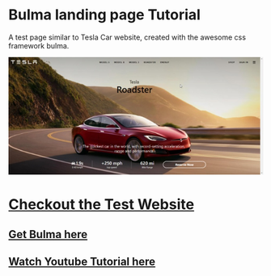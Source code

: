 # Bulma landing page Tutorial

A test page similar to Tesla Car website, created with the awesome css framework bulma.

![website thumb](https://github.com/monsterbrain/bulma-landing-page-tutorial/blob/master/img/img-thumb.jpg)
# [Checkout the Test Website](https://monsterbrain.github.io/bulma-landing-page-tutorial/)

## [Get Bulma here](https://bulma.io/)

## [Watch Youtube Tutorial here](https://www.youtube.com/watch?v=LBzZLzu2GKo)
